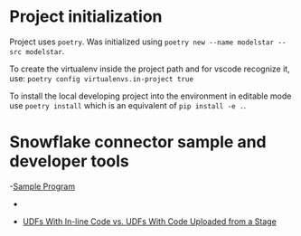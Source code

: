 # Project initialization

Project uses `poetry`. Was initialized using `poetry new --name modelstar --src modelstar`.

To create the virtualenv inside the project path and for vscode recognize it, use: `poetry config virtualenvs.in-project true`

To install the local developing project into the environment in editable mode use `poetry install` which is an equivalent of `pip install -e .`.

# Snowflake connector sample and developer tools

-[Sample Program](https://docs.snowflake.com/en/user-guide/python-connector-example.html#sample-program)

- [](https://docs.snowflake.com/en/developer-apps.html )

- [UDFs With In-line Code vs. UDFs With Code Uploaded from a Stage](https://docs.snowflake.com/en/developer-guide/udf/python/udf-python-creating.html#udfs-with-in-line-code-vs-udfs-with-code-uploaded-from-a-stage)